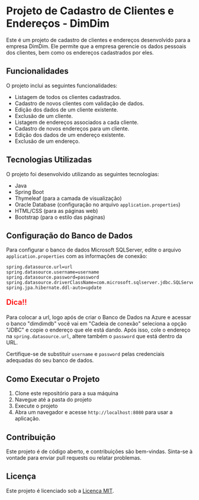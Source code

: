 # Projeto de Cadastro de Clientes e Endereços - DimDim
 
Este é um projeto de cadastro de clientes e endereços desenvolvido para a empresa DimDim. Ele permite que a empresa gerencie os dados pessoais dos clientes, bem como os endereços cadastrados por eles.

## Funcionalidades

O projeto inclui as seguintes funcionalidades:

- Listagem de todos os clientes cadastrados.
- Cadastro de novos clientes com validação de dados.
- Edição dos dados de um cliente existente.
- Exclusão de um cliente.
- Listagem de endereços associados a cada cliente.
- Cadastro de novos endereços para um cliente.
- Edição dos dados de um endereço existente.
- Exclusão de um endereço.

## Tecnologias Utilizadas

O projeto foi desenvolvido utilizando as seguintes tecnologias:

- Java
- Spring Boot
- Thymeleaf (para a camada de visualização)
- Oracle Database (configuração no arquivo `application.properties`)
- HTML/CSS (para as páginas web)
- Bootstrap (para o estilo das páginas)

## Configuração do Banco de Dados

Para configurar o banco de dados Microsoft SQLServer, edite o arquivo `application.properties` com as informações de conexão:

```
spring.datasource.url=url
spring.datasource.username=username
spring.datasource.password=password
spring.datasource.driverClassName=com.microsoft.sqlserver.jdbc.SQLServerDriver
spring.jpa.hibernate.ddl-auto=update
```
<p style="color:red;font-size:20px;font-weight:600;">Dica!!</p>

Para colocar a url, logo após de criar o Banco de Dados na Azure e acessar o banco "dimdimdb" você vai em "Cadeia de conexão" seleciona a opção "JDBC" e copie o endereço que ele está dando. Após isso, cole o endereço na `spring.datasource.url`, altere também o `password` que está dentro da URL.

Certifique-se de substituir `username` e `password` pelas credenciais adequadas do seu banco de dados.

## Como Executar o Projeto

1. Clone este repositório para a sua máquina
2. Navegue até a pasta do projeto
3. Execute o projeto
4. Abra um navegador e acesse `http://localhost:8080` para usar a aplicação.

## Contribuição

Este projeto é de código aberto, e contribuições são bem-vindas. Sinta-se à vontade para enviar pull requests ou relatar problemas.

## Licença

Este projeto é licenciado sob a [Licença MIT](LICENSE).
